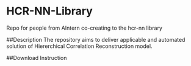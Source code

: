 # HCR-NN-Library
Repo for people from AIntern co-creating to the hcr-nn library

##Description
The repository aims to deliver applicable and automated solution of Hiererchical Correlation Reconstruction model.

##Download Instruction
